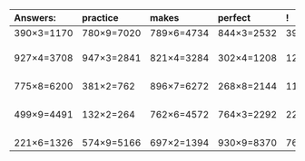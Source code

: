 | Answers: | practice | makes | perfect | ! |
| :--- | :--- | :--- | :--- | :--- |
| 390×3=1170 | 780×9=7020 | 789×6=4734 | 844×3=2532 | 398×7=2786 | 
|   |   |   |   |   | 
|   |   |   |   |   | 
|   |   |   |   |   | 
| 927×4=3708 | 947×3=2841 | 821×4=3284 | 302×4=1208 | 128×4=512 | 
|   |   |   |   |   | 
|   |   |   |   |   | 
|   |   |   |   |   | 
|   |   |   |   |   | 
| 775×8=6200 | 381×2=762 | 896×7=6272 | 268×8=2144 | 116×8=928 | 
|   |   |   |   |   | 
|   |   |   |   |   | 
|   |   |   |   |   | 
|   |   |   |   |   | 
| 499×9=4491 | 132×2=264 | 762×6=4572 | 764×3=2292 | 225×5=1125 | 
|   |   |   |   |   | 
|   |   |   |   |   | 
|   |   |   |   |   | 
|   |   |   |   |   | 
| 221×6=1326 | 574×9=5166 | 697×2=1394 | 930×9=8370 | 760×5=3800 | 
